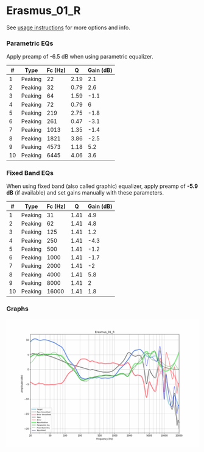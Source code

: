 # Erasmus_01_R
See [usage instructions](https://github.com/jaakkopasanen/AutoEq#usage) for more options and info.

### Parametric EQs
Apply preamp of -6.5 dB when using parametric equalizer.

|   # | Type    |   Fc (Hz) |    Q |   Gain (dB) |
|-----|---------|-----------|------|-------------|
|   1 | Peaking |        22 | 2.19 |         2.1 |
|   2 | Peaking |        32 | 0.79 |         2.6 |
|   3 | Peaking |        64 | 1.59 |        -1.1 |
|   4 | Peaking |        72 | 0.79 |         6   |
|   5 | Peaking |       219 | 2.75 |        -1.8 |
|   6 | Peaking |       261 | 0.47 |        -3.1 |
|   7 | Peaking |      1013 | 1.35 |        -1.4 |
|   8 | Peaking |      1821 | 3.86 |        -2.5 |
|   9 | Peaking |      4573 | 1.18 |         5.2 |
|  10 | Peaking |      6445 | 4.06 |         3.6 |

### Fixed Band EQs
When using fixed band (also called graphic) equalizer, apply preamp of **-5.9 dB** (if available) and set gains manually with these parameters.

|   # | Type    |   Fc (Hz) |    Q |   Gain (dB) |
|-----|---------|-----------|------|-------------|
|   1 | Peaking |        31 | 1.41 |         4.9 |
|   2 | Peaking |        62 | 1.41 |         4.8 |
|   3 | Peaking |       125 | 1.41 |         1.2 |
|   4 | Peaking |       250 | 1.41 |        -4.3 |
|   5 | Peaking |       500 | 1.41 |        -1.2 |
|   6 | Peaking |      1000 | 1.41 |        -1.7 |
|   7 | Peaking |      2000 | 1.41 |        -2   |
|   8 | Peaking |      4000 | 1.41 |         5.8 |
|   9 | Peaking |      8000 | 1.41 |         2   |
|  10 | Peaking |     16000 | 1.41 |         1.8 |

### Graphs
![](./Erasmus_01_R.png)
